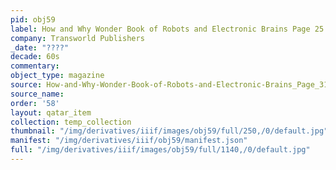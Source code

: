 ```yaml
---
pid: obj59
label: How and Why Wonder Book of Robots and Electronic Brains Page 25
company: Transworld Publishers
_date: "????"
decade: 60s
commentary:
object_type: magazine
source: How-and-Why-Wonder-Book-of-Robots-and-Electronic-Brains_Page_31
source_name:
order: '58'
layout: qatar_item
collection: temp_collection
thumbnail: "/img/derivatives/iiif/images/obj59/full/250,/0/default.jpg"
manifest: "/img/derivatives/iiif/obj59/manifest.json"
full: "/img/derivatives/iiif/images/obj59/full/1140,/0/default.jpg"
---
```

